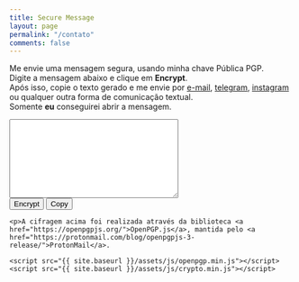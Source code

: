 ```yaml
---
title: Secure Message
layout: page
permalink: "/contato"
comments: false
---
```


<div class="row justify-content-between">
<div class="col-md-8 pr-5">

Me envie uma mensagem segura, usando minha chave Pública PGP. <br>
Digite a mensagem abaixo e clique em <b>Encrypt</b>.  <br>
	Após isso, copie o texto gerado e me envie por <a href="mailto:marlluslustosa@riseup.net">e-mail</a>, <a href="https://t.me/lulusto"  target="_blank"> telegram</a>, <a href="https://instagram.com/ganartedigital"  target="_blank">instagram</a> ou qualquer outra forma de comunicação textual. <br>
	Somente <b>eu</b> conseguirei abrir a mensagem.
	
<p><textarea id="input" class="contact-form" style="width: 300px; height: 140px;"></textarea><br>
<button id="button" class="btn btn-warning">Encrypt</button> <button id="button" class="btn btn-warning" onclick="copy()">Copy</button>
	
	<p>A cifragem acima foi realizada através da biblioteca <a href="https://openpgpjs.org/">OpenPGP.js</a>, mantida pelo <a href="https://protonmail.com/blog/openpgpjs-3-release/">ProtonMail</a>.
		
<script>
	function copy() {
  let textarea = document.getElementById("input");
  textarea.select();
  document.execCommand("copy");
}
	</script>
	
	
<script src="{{ site.baseurl }}/assets/js/jquery.min.js"></script>
	<script src="{{ site.baseurl }}/assets/js/openpgp.min.js"></script>
	<script src="{{ site.baseurl }}/assets/js/crypto.min.js"></script>

